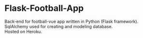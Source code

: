 # Flask-Football-App
Back-end for football-vue app written in Python (Flask framework).   
SqlAlchemy used for creating and modeling database.  
Hosted on Heroku.  

